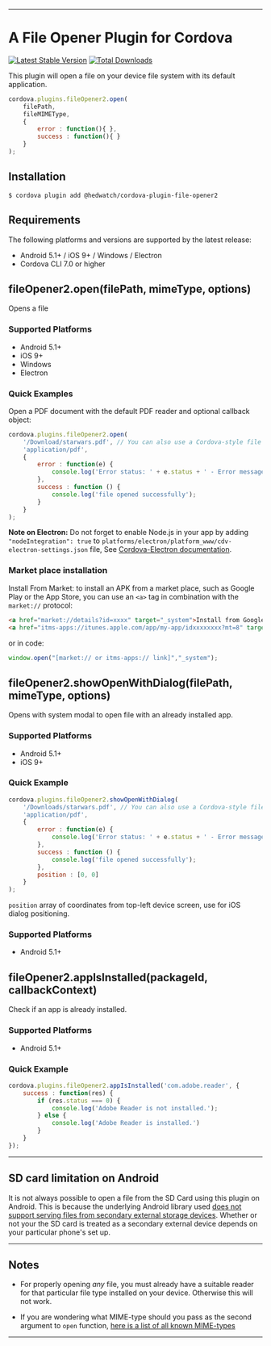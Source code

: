 
----------

# A File Opener Plugin for Cordova

[![Latest Stable Version](https://img.shields.io/npm/v/@herdwatch/cordova-plugin-file-opener.svg)](https://www.npmjs.com/package/@herdwatch/cordova-plugin-file-opener2) [![Total Downloads](https://img.shields.io/npm/dt/@herdwatch/cordova-plugin-file-opener2.svg)](https://npm-stat.com/charts.html?package=@herdwatch/cordova-plugin-file-opener2)

This plugin will open a file on your device file system with its default application.

```js
cordova.plugins.fileOpener2.open(
    filePath,
    fileMIMEType,
    {
        error : function(){ },
        success : function(){ }
    }
);
```

## Installation

```shell
$ cordova plugin add @hedwatch/cordova-plugin-file-opener2
```

## Requirements

The following platforms and versions are supported by the latest release:

- Android 5.1+ / iOS 9+ / Windows / Electron
- Cordova CLI 7.0 or higher


## fileOpener2.open(filePath, mimeType, options)

Opens a file

### Supported Platforms

- Android 5.1+
- iOS 9+
- Windows
- Electron

### Quick Examples

Open a PDF document with the default PDF reader and optional callback object:

```js
cordova.plugins.fileOpener2.open(
    '/Download/starwars.pdf', // You can also use a Cordova-style file uri: cdvfile://localhost/persistent/Downloads/starwars.pdf
    'application/pdf',
    {
        error : function(e) {
            console.log('Error status: ' + e.status + ' - Error message: ' + e.message);
        },
        success : function () {
            console.log('file opened successfully');
        }
    }
);
```

__Note on Electron:__ Do not forget to enable Node.js in your app by adding `"nodeIntegration": true` to `platforms/electron/platform_www/cdv-electron-settings.json` file, See [Cordova-Electron documentation](https://cordova.apache.org/docs/en/latest/guide/platforms/electron/index.html#customizing-the-application's-window-options).

### Market place installation
Install From Market: to install an APK from a market place, such as Google Play or the App Store, you can use an `<a>` tag in combination with the `market://` protocol:

```html
<a href="market://details?id=xxxx" target="_system">Install from Google Play</a>
<a href="itms-apps://itunes.apple.com/app/my-app/idxxxxxxxx?mt=8" target="_system">Install from App Store</a>
```
or in code:

```js
window.open("[market:// or itms-apps:// link]","_system");
```

## fileOpener2.showOpenWithDialog(filePath, mimeType, options)

Opens with system modal to open file with an already installed app.

### Supported Platforms

- Android 5.1+
- iOS 9+

### Quick Example

```js
cordova.plugins.fileOpener2.showOpenWithDialog(
    '/Downloads/starwars.pdf', // You can also use a Cordova-style file uri: cdvfile://localhost/persistent/Downloads/starwars.pdf
    'application/pdf',
    {
        error : function(e) {
            console.log('Error status: ' + e.status + ' - Error message: ' + e.message);
        },
        success : function () {
            console.log('file opened successfully');
        },
        position : [0, 0]
    }
);
```
`position` array of coordinates from top-left device screen, use for iOS dialog positioning.


### Supported Platforms

- Android 5.1+

## fileOpener2.appIsInstalled(packageId, callbackContext)

Check if an app is already installed.

### Supported Platforms

- Android 5.1+

### Quick Example
```javascript
cordova.plugins.fileOpener2.appIsInstalled('com.adobe.reader', {
    success : function(res) {
        if (res.status === 0) {
            console.log('Adobe Reader is not installed.');
        } else {
            console.log('Adobe Reader is installed.')
        }
    }
});
```
---

## SD card limitation on Android

It is not always possible to open a file from the SD Card using this plugin on Android. This is because the underlying  Android library used [does not support serving files from secondary external storage devices](https://stackoverflow.com/questions/40318116/fileprovider-and-secondary-external-storage). Whether or not your the SD card is treated as a secondary external device depends on your particular phone's set up.

---

## Notes

- For properly opening _any_ file, you must already have a suitable reader for that particular file type installed on your device. Otherwise this will not work.


- If you are wondering what MIME-type should you pass as the second argument to `open` function, [here is a list of all known MIME-types](http://svn.apache.org/viewvc/httpd/httpd/trunk/docs/conf/mime.types?view=co)


---


